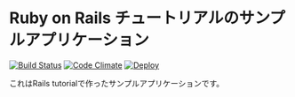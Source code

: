 # Ruby on Rails チュートリアルのサンプルアプリケーション

[![Build Status](https://travis-ci.org/swamp09/sample_app.svg?branch=master)](https://travis-ci.org/swamp09/sample_app)
[![Code Climate](https://codeclimate.com/github/swamp09/sample_app/badges/gpa.svg)](https://codeclimate.com/github/swamp09/sample_app)
[![Deploy](https://www.herokucdn.com/deploy/button.svg)](https://heroku.com/deploy)

これはRails tutorialで作ったサンプルアプリケーションです。
